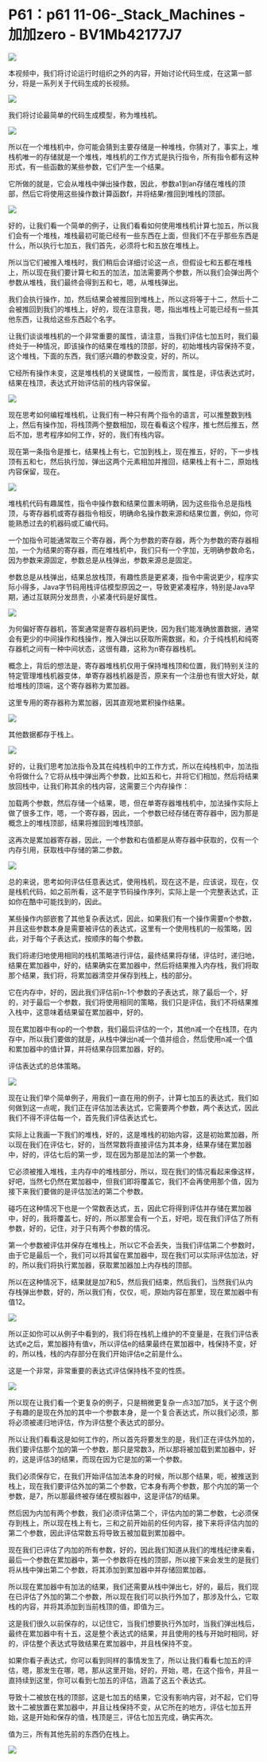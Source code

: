 # P61：p61 11-06-_Stack_Machines - 加加zero - BV1Mb42177J7

![](img/0ee8a30e35eb9a642d5cf5c05531f857_0.png)

本视频中，我们将讨论运行时组织之外的内容，开始讨论代码生成，在这第一部分，将是一系列关于代码生成的长视频。



![](img/0ee8a30e35eb9a642d5cf5c05531f857_2.png)

我们将讨论最简单的代码生成模型，称为堆栈机。

![](img/0ee8a30e35eb9a642d5cf5c05531f857_4.png)

所以在一个堆栈机中，你可能会猜到主要存储是一种堆栈，你猜对了，事实上，堆栈机唯一的存储就是一个堆栈，堆栈机的工作方式是执行指令，所有指令都有这种形式，有一些函数的某些参数，它们产生一个结果。

它所做的就是，它会从堆栈中弹出操作数，因此，参数a1到an存储在堆栈的顶部，然后它将使用这些操作数计算函数f，并将结果r推回到堆栈的顶部。



![](img/0ee8a30e35eb9a642d5cf5c05531f857_6.png)

好的，让我们看一个简单的例子，让我们看看如何使用堆栈机计算七加五，所以我们会有一个堆栈，堆栈最初可能已经有一些东西在上面，但我们不在乎那些东西是什么，所以执行七加五，我们首先，必须将七和五放在堆栈上。

所以当它们被推入堆栈时，我们稍后会详细讨论这一点，但假设七和五都在堆栈上，所以现在我们要计算七和五的加法，加法需要两个参数，所以我们会弹出两个参数从堆栈，我们最终会得到五和七，嗯，从堆栈弹出。

我们会执行操作，加，然后结果会被推回到堆栈上，所以这将等于十二，然后十二会被推回到我们的堆栈上，好的，现在注意我，嗯，指出堆栈上可能已经有一些其他东西，让我给这些东西起个名字。

让我们谈谈堆栈机的一个非常重要的属性，请注意，当我们评估七加五时，我们最终处于一种情况，即该操作的结果在堆栈的顶部，好的，初始堆栈内容保持不变，这个堆栈，下面的东西，我们感兴趣的参数没变，好的，所以。

它经所有操作未变，这是堆栈机的关键属性，一般而言，属性是，评估表达式时，结果在栈顶，表达式开始评估前的栈内容保留。



![](img/0ee8a30e35eb9a642d5cf5c05531f857_8.png)

现在思考如何编程堆栈机，让我们有一种只有两个指令的语言，可以推整数到栈上，然后有操作加，将栈顶两个整数相加，现在看看这个程序，推七然后推五，然后不加，思考程序如何工作，好的，我们有栈内容。

现在第一条指令是推七，结果栈上有七，它加到栈上，现在推五，好的，下一步栈顶有五和七，然后执行加，弹出这两个元素相加并推回，结果栈上有十二，原始栈内容保留，现在。



![](img/0ee8a30e35eb9a642d5cf5c05531f857_10.png)

堆栈机代码有趣属性，指令中操作数和结果位置未明确，因为这些指令总是指栈顶，与寄存器机或寄存器指令相反，明确命名操作数来源和结果位置，例如，你可能熟悉过去的机器码或汇编代码。

一个加指令可能通常取三个寄存器，两个为参数的寄存器，两个为参数的寄存器相加，一个为结果的寄存器，而在堆栈机中，我们只有一个字加，无明确参数命名，因为参数来源固定，参数总是从栈弹出，参数来源总是固定。

参数总是从栈弹出，结果总放栈顶，有趣性质是更紧凑，指令中需说更少，程序实际小得多，Java字节码用栈评估模型原因之一，导致更紧凑程序，特别是Java早期，通过互联网分发昂贵，小紧凑代码是好属性。



![](img/0ee8a30e35eb9a642d5cf5c05531f857_12.png)

为何偏好寄存器机，答案通常是寄存器机码更快，因为我们能准确放置数据，通常会有更少的中间操作和栈操作，推入弹出以获取所需数据，和，介于纯栈机和纯寄存器机之间有一种中间状态，这很有趣，这称为n寄存器栈机。

概念上，背后的想法是，寄存器堆栈机仅用于保持堆栈顶和位置，我们特别关注的特定管理堆栈机器变体，单寄存器栈机器是否，原来有一个注册也有很大好处，献给堆栈的顶端，这个寄存器称为累加器。

这里专用的寄存器称为累加器，因其直观地累积操作结果。

![](img/0ee8a30e35eb9a642d5cf5c05531f857_14.png)

其他数据都存于栈上。

![](img/0ee8a30e35eb9a642d5cf5c05531f857_16.png)

好的，让我们思考加法指令及其在纯栈机中的工作方式，所以在纯栈机中，加法指令将做什么？它将从栈中弹出两个参数，比如五和七，并将它们相加，然后将结果放回栈中，让我们称其余的栈内容，这需要三个内存操作：

加载两个参数，然后存储一个结果，嗯，但在单寄存器堆栈机中，加法操作实际上做了很多工作，嗯，一个寄存器，因此，一个参数已经存储在寄存器中，因为那是概念上的堆栈顶部，结果将推回到堆栈顶部。

这再次是累加器寄存器，因此，一个参数和右值都是从寄存器中获取的，仅有一个内存引用，获取栈中存储的第二参数。



![](img/0ee8a30e35eb9a642d5cf5c05531f857_18.png)

总的来说，思考如何评估任意表达式，使用栈机，现在这不是，应该说，现在，仅是栈机代码，如之前所看，这不是字节码操作序列，实际上是一个完整表达式，正如你在酷中可能找到的，因此。

某些操作内部嵌套了其他复杂表达式，因此，如果我们有一个操作需要n个参数，并且这些参数本身是需要被评估的表达式，这里有一个使用栈机的一般策略，因此，对于每个子表达式，按顺序的每个参数。

我们将递归地使用相同的栈机策略进行评估，最终结果将存储，评估时，递归地，结果在累加器中，好的，结果确实在累加器中，然后将结果推入内存栈，我们将取那个结果，我们将，将累加器清空并保存到栈上，栈的部分。

它在内存中，好的，因此我们评估前n-1个参数的子表达式，除了最后一个，好的，对于最后一个参数，我们将使用相同的策略，我们只是评估，我们不将结果推入栈中，这意味着结果留在累加器中，好的。

现在累加器中有op的一个参数，我们最后评估的一个，其他n减一个在栈顶，在内存中，所以我们要做的就是，从栈中弹出n减一个值并组合，然后使用n减一个值和累加器中的值计算，并将结果存回累加器，好的。

评估表达式的总体策略。

![](img/0ee8a30e35eb9a642d5cf5c05531f857_20.png)

现在让我们举个简单例子，用我们一直在用的例子，计算七加五的表达式，我们如何做到这一点呢，我们正在评估加法表达式，它需要两个参数，两个表达式，因此我们不得不评估每一个，首先我们评估表达式七。

实际上让我画一下我们的堆栈，好的，这是堆栈的初始内容，这是初始累加器，所以现在我们在评估七，好的，当然常数将直接评估为其本身，结果存储在累加器中，好的，评估七后的第一步，现在因为那是加法的第一个参数。

它必须被推入堆栈，主内存中的堆栈部分，所以，现在我们的情况看起来像这样，好吧，当然七仍然在累加器中，但我们即将覆盖它，我们不会再使用那个值，因为接下来我们要做的是评估加法的第二个参数。

碰巧在这种情况下也是一个常数表达式，五，因此它将得到评估并存储在累加器中，好的，我将覆盖七，好的，所以那里会有一个五，好吧，现在我们评估了所有参数，好的，记住，对于只有两个参数的情况。

第一个参数被评估并保存在堆栈上，所以它不会丢失，当我们评估第二个参数时，由于它是最后一个，我们可以将其留在累加器中，现在我们可以实际评估加法，好的，所以我们将执行累加器，获取累加器加上内存栈的顶部。

所以在这种情况下，结果就是加7和5，然后我们结束，然后我们，当然我们从内存栈弹出参数，好的，所以我们有，仅仅，呃，原始内容在那里，现在累加器中有值12。



![](img/0ee8a30e35eb9a642d5cf5c05531f857_22.png)

所以正如你可以从例子中看到的，我们将在栈机上维护的不变量是，在我们评估表达式e之后，累加器持有值v，所以评估e的结果最终在累加器中，栈保持不变，好的，所以栈，栈的内存部分在我们开始评估e之前是什么。

这是一个非常，非常重要的表达式评估保持栈不变的性质。

![](img/0ee8a30e35eb9a642d5cf5c05531f857_24.png)

所以现在让我们看一个更复杂的例子，只是稍微更复杂一点3加7加5，关于这个例子有趣的是现在外加的其中一个参数本身，是一个复合表达式，所以我们必须，那将必须被递归地评估，作为评估整个表达式的部分。

所以让我们看看这是如何工作的，所以首先将要发生的是，我们正在评估外加的，我们要评估那个加的第一个参数，那只是常数3，所以那将被加载到累加器中，好的，这是评估3的结果，而现在因为它是加的第一个参数。

我们必须保存它，在我们开始评估加法本身的时候，所以那个结果，呃，被推送到栈上，现在我们要评估外加的第二个参数，它本身有两个参数，那个内加的第一个参数，是7，所以那最终被存储在模拟器中，这是评估7的结果。

然后因为内加有两个参数，我们必须评估第二个，评估内加的第二参数，七必须保存到栈上，所以现在栈上有七，三和之前开始前的任何内容，接下来将评估内加的第二个参数，因此评估常数五将导致五被加载到累加器中。

现在我们已评估了内加的所有参数，好的，因此我们知道从我们的堆栈纪律来看，最后一个参数在累加器中，第一个参数将在栈的顶部，所以接下来会发生的是我们将从栈中弹出第二个参数，将其添加到累加器中并存储回累加器。

所以现在累加器中有加法的结果，我们还需要从栈中弹出七，好的，最后，我们现在已评估了外加的第二个参数，所以现在我们可以执行外加了，那涉及什么，它取栈的内容，并将其添加到当前栈顶的值，即值为三。

这是我们很久以前保存的，以记住它，当我们想要执行外加时，当我们弹出栈后，最终在累加器中有十五，这是整个表达式的结果，并且使用的栈与开始时相同，好的，评估整个表达式导致结果在累加器中，并且栈保持不变。

如果你看子表达式，你可以看到同样的事情发生了，所以让我们看看七加五的评估，嗯，那发生在哪，嗯，那从这里开始，好的，开始，嗯，在这个指令，并且一直持续到这里，你可以看到七加五的评估，涵盖了这五个表达式。

导致十二被放在栈的顶部，这是七加五的结果，它没有影响内容，对不起，它们导致十二被放置在累加器中，并且让栈保持不变，从它所在的地方，评估七加五开始，这是开始和保存的值，栈顶是三，评估七加五完成，确实再次。

值为三，所有其他先前的东西仍在栈上。

![](img/0ee8a30e35eb9a642d5cf5c05531f857_26.png)
